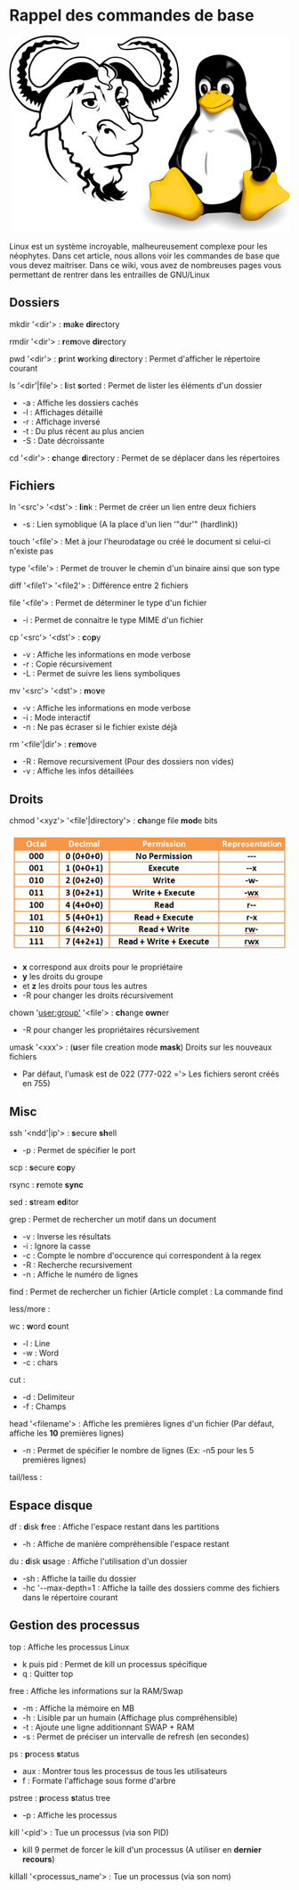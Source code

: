 # Rappel des commandes de base

![](/linux/gnu_and_tux.png)

Linux est un système incroyable, malheureusement complexe pour les
néophytes. Dans cet article, nous allons voir les commandes de base que
vous devez maitriser. Dans ce wiki, vous avez de nombreuses pages vous
permettant de rentrer dans les entrailles de GNU/Linux

## Dossiers

mkdir '<dir'> : **m**a**k**e **dir**ectory

rmdir '<dir'> : **r**e**m**ove **dir**ectory

pwd '<dir'> : **p**rint **w**orking **d**irectory : Permet d'afficher
le répertoire courant

ls '<dir'|file'> : **l**ist **s**orted : Permet de lister les éléments
d'un dossier

-   -a : Affiche les dossiers cachés
-   -l : Affichages détaillé
-   -r : Affichage inversé
-   -t : Du plus récent au plus ancien
-   -S : Date décroissante

cd '<dir'> : **c**hange **d**irectory : Permet de se déplacer dans les
répertoires

## Fichiers

ln '<src'> '<dst'> : **l**i**n**k : Permet de créer un lien entre deux
fichiers

-   -s : Lien symoblique (A la place d'un lien '"dur'" (hardlink))

touch '<file'> : Met à jour l'heurodatage ou créé le document si
celui-ci n'existe pas

type '<file'> : Permet de trouver le chemin d'un binaire ainsi que son
type

diff '<file1'> '<file2'> : Différence entre 2 fichiers

file '<file'> : Permet de déterminer le type d'un fichier

-   -i : Permet de connaitre le type MIME d'un fichier

cp '<src'> '<dst'> : **c**o**p**y

-   -v : Affiche les informations en mode verbose
-   -r : Copie récursivement
-   -L : Permet de suivre les liens symboliques

mv '<src'> '<dst'> : **m**o**v**e

-   -v : Affiche les informations en mode verbose
-   -i : Mode interactif
-   -n : Ne pas écraser si le fichier existe déjà

rm '<file'|dir'> : **r**e**m**ove

-   -R : Remove recursivement (Pour des dossiers non vides)
-   -v : Affiche les infos détaillées


## Droits

chmod '<xyz'> '<file'|directory'> : **ch**ange file **mod**e bits

![](/linux/chmod.png)

-   **x** correspond aux droits pour le propriétaire
-   **y** les droits du groupe
-   et **z** les droits pour tous les autres
-   -R pour changer les droits récursivement

chown '<user:group'> '<file'> : **ch**ange **own**er

-   -R pour changer les propriétaires récursivement

umask '<xxx'> : (**u**ser file creation mode **mask**) Droits sur les
nouveaux fichiers

-   Par défaut, l'umask est de 022 (777-022 ='> Les fichiers seront
    créés en 755)

## Misc

ssh '<ndd'|ip'> : **s**ecure **sh**ell

-   -p : Permet de spécifier le port

scp : **s**ecure **c**o**p**y

rsync : **r**emote **sync**

sed : **s**tream **ed**itor

grep : Permet de rechercher un motif dans un document

-   -v : Inverse les résultats
-   -i : Ignore la casse
-   -c : Compte le nombre d'occurence qui correspondent à la regex
-   -R : Recherche recursivement
-   -n : Affiche le numéro de lignes

find : Permet de rechercher un fichier (Article complet : La commande
find

less/more :

wc : **w**ord **c**ount

-   -l : Line
-   -w : Word
-   -c : chars

cut :

-   -d : Delimiteur
-   -f : Champs

head '<filename'> : Affiche les premières lignes d'un fichier (Par
défaut, affiche les **10** premières lignes)

-   -n : Permet de spécifier le nombre de lignes (Ex: -n5 pour les 5
    premières lignes)

tail/less :

## Espace disque

df : **d**isk **f**ree : Affiche l'espace restant dans les partitions

-   -h : Affiche de manière compréhensible l'espace restant

du : **d**isk **u**sage : Affiche l'utilisation d'un dossier

-   -sh : Affiche la taille du dossier
-   -hc '--max-depth=1 : Affiche la taille des dossiers comme des
    fichiers dans le répertoire courant

## Gestion des processus

top : Affiche les processus Linux

-   k puis pid : Permet de kill un processus spécifique
-   q : Quitter top

free : Affiche les informations sur la RAM/Swap

-   -m : Affiche la mémoire en MB
-   -h : Lisible par un humain (Affichage plus compréhensible)
-   -t : Ajoute une ligne additionnant SWAP + RAM
-   -s : Permet de préciser un intervalle de refresh (en secondes)

ps : **p**rocess **s**tatus

-   aux : Montrer tous les processus de tous les utilisateurs
-   f : Formate l'affichage sous forme d'arbre

pstree : **p**rocess **s**tatus tree

-   -p : Affiche les processus

kill '<pid'> : Tue un processus (via son PID)

-   kill 9 permet de forcer le kill d'un processus (A utiliser en
    **dernier recours**)

killall '<processus_name'> : Tue un processus (via son nom)


